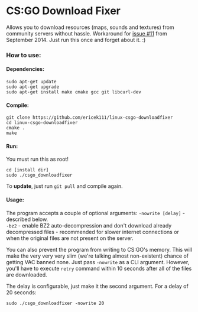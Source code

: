 # CS:GO Download Fixer

Allows you to download resources (maps, sounds and textures) from community servers without hassle.
Workaround for [issue #11](https://github.com/ValveSoftware/csgo-osx-linux/issues/11) from September 2014. Just run this once and forget about it. :)

### How to use:
#### Dependencies:
```
sudo apt-get update
sudo apt-get upgrade
sudo apt-get install make cmake gcc git libcurl-dev
```

#### Compile:
```
git clone https://github.com/ericek111/linux-csgo-downloadfixer
cd linux-csgo-downloadfixer
cmake .
make
```

#### Run:
You must run this as root!
```
cd [install dir]
sudo ./csgo_downloadfixer
```
To **update**, just run `git pull` and compile again.

#### Usage:
The program accepts a couple of optional arguments:
`-nowrite [delay]` - described below.  
`-bz2` - enable BZ2 auto-decompression and don't download already decompressed files - recommended for slower internet connections or when the original files are not present on the server.  

You can also prevent the program from writing to CS:GO's memory. This will make the very very very slim (we're talking almost non-existent) chance of getting VAC banned none.
Just pass `-nowrite` as a CLI argument. However, you'll have to execute `retry` command within 10 seconds after all of the files are downloaded.

The delay is configurable, just make it the second argument. For a delay of 20 seconds:

`sudo ./csgo_downloadfixer -nowrite 20`
